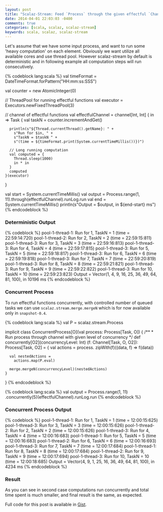 ```yaml
---
layout: post
title: "Scalaz-Stream: Feed `Process` through the given effectful `Channel` concurrently"
date: 2014-04-01 22:03:03 -0400
comments: true
categories: [scala, scalaz, scalaz-stream]
keywords: scala, scalaz, scalaz-stream
---
```


Let's assume that we have some input process, and want to run some 'heavy computation' on each element.
Obviously we want utilize all available cores and use thread pool. However scalaz-stream by default is deterministic
and in following example all computation steps will run consecutively.

{% codeblock lang:scala %}
  val timeFormat = DateTimeFormat.forPattern("HH:mm:ss:SSS")

  val counter = new AtomicInteger(0)

  // ThreadPool for running effectful functions
  val executor = Executors.newFixedThreadPool(3)

  // channel of effectful functions
  val effectfulChannel = channel[Int, Int] {
    in => Task {
      val taskN = counter.incrementAndGet()

      println(s"${Thread.currentThread().getName}: " +
        s"Run for $in, " +
        s"TaskN = $taskN " +
        s"(time = ${timeFormat.print(System.currentTimeMillis())})")

      // Long running computation
      val computed = {
        Thread.sleep(1000)
        in * in
      }
      computed
    }(executor)
  }

  val start = System.currentTimeMillis()
  val output = Process.range(1, 11).through(effectfulChannel).runLog.run
  val end = System.currentTimeMillis()
  println(s"Output = $output, in ${end-start} ms")
{% endcodeblock %}

### Deterministic Output

{% codeblock %}
pool-1-thread-1: Run for 1, TaskN = 1   (time = 22:59:14:720)
pool-1-thread-2: Run for 2, TaskN = 2   (time = 22:59:15:811)
pool-1-thread-3: Run for 3, TaskN = 3   (time = 22:59:16:813)
pool-1-thread-3: Run for 4, TaskN = 4   (time = 22:59:17:815)
pool-1-thread-3: Run for 5, TaskN = 5   (time = 22:59:18:817)
pool-1-thread-3: Run for 6, TaskN = 6   (time = 22:59:19:818)
pool-1-thread-3: Run for 7, TaskN = 7   (time = 22:59:20:819)
pool-1-thread-3: Run for 8, TaskN = 8   (time = 22:59:21:821)
pool-1-thread-3: Run for 9, TaskN = 9   (time = 22:59:22:822)
pool-1-thread-3: Run for 10, TaskN = 10 (time = 22:59:23:823)
Output = Vector(1, 4, 9, 16, 25, 36, 49, 64, 81, 100), in 10196 ms
{% endcodeblock %}


### Concurrent Process

To run effectful functions concurrently, with controlled number of queued tasks we can use `scalaz.stream.merge.mergeN` which is for now available only in `snapshot-0.4`.

<!-- more -->

{% codeblock lang:scala %}
  val P = scalaz.stream.Process

  implicit class ConcurrentProcess[O](val process: Process[Task, O]) {
    /**
     * Run process through channel with given level of concurrency
     */
    def concurrently[O2](concurrencyLevel: Int)
                        (f: Channel[Task, O, O2]): Process[Task, O2] = {
      val actions =
        process.
          zipWith(f)((data, f) => f(data))

      val nestedActions =
        actions.map(P.eval)

      merge.mergeN(concurrencyLevel)(nestedActions)
    }
  }
{% endcodeblock %}

{% codeblock lang:scala %}
  val output = Process.range(1, 11)
               .concurrently(5)(effectfulChannel).runLog.run
{% endcodeblock %}

### Concurrent Process Output

{% codeblock %}
pool-1-thread-1: Run for 1, TaskN = 1 (time = 12:00:15:625)
pool-1-thread-3: Run for 3, TaskN = 3 (time = 12:00:15:626)
pool-1-thread-2: Run for 2, TaskN = 2 (time = 12:00:15:626)
pool-1-thread-3: Run for 4, TaskN = 4 (time = 12:00:16:683)
pool-1-thread-1: Run for 5, TaskN = 5 (time = 12:00:16:683)
pool-1-thread-2: Run for 6, TaskN = 6 (time = 12:00:16:693)
pool-1-thread-3: Run for 7, TaskN = 7 (time = 12:00:17:684)
pool-1-thread-1: Run for 8, TaskN = 8 (time = 12:00:17:684)
pool-1-thread-2: Run for 9, TaskN = 9 (time = 12:00:17:694)
pool-1-thread-3: Run for 10, TaskN = 10 (time = 12:00:18:685)
Output = Vector(4, 9, 1, 25, 16, 36, 49, 64, 81, 100), in 4234 ms
{% endcodeblock %}

### Result

As you can see in second case computations run concurrently and total time spent is much smaller, and final result is the same, as expected.

Full code for this post is available in [Gist](https://gist.github.com/ezhulenev/9916972).